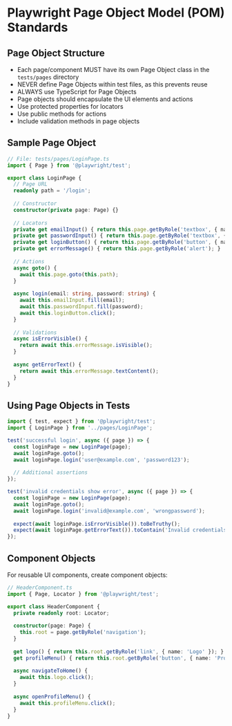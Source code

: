 # Playwright Page Object Model (POM) Standards

## Page Object Structure

- Each page/component MUST have its own Page Object class in the `tests/pages` directory
- NEVER define Page Objects within test files, as this prevents reuse
- ALWAYS use TypeScript for Page Objects
- Page objects should encapsulate the UI elements and actions
- Use protected properties for locators
- Use public methods for actions
- Include validation methods in page objects

## Sample Page Object

```typescript
// File: tests/pages/LoginPage.ts
import { Page } from '@playwright/test';

export class LoginPage {
  // Page URL
  readonly path = '/login';
  
  // Constructor
  constructor(private page: Page) {}
  
  // Locators
  private get emailInput() { return this.page.getByRole('textbox', { name: 'Email' }); }
  private get passwordInput() { return this.page.getByRole('textbox', { name: 'Password' }); }
  private get loginButton() { return this.page.getByRole('button', { name: 'Login' }); }
  private get errorMessage() { return this.page.getByRole('alert'); }
  
  // Actions
  async goto() {
    await this.page.goto(this.path);
  }
  
  async login(email: string, password: string) {
    await this.emailInput.fill(email);
    await this.passwordInput.fill(password);
    await this.loginButton.click();
  }
  
  // Validations
  async isErrorVisible() {
    return await this.errorMessage.isVisible();
  }
  
  async getErrorText() {
    return await this.errorMessage.textContent();
  }
}
```

## Using Page Objects in Tests

```typescript
import { test, expect } from '@playwright/test';
import { LoginPage } from '../pages/LoginPage';

test('successful login', async ({ page }) => {
  const loginPage = new LoginPage(page);
  await loginPage.goto();
  await loginPage.login('user@example.com', 'password123');
  
  // Additional assertions
});

test('invalid credentials show error', async ({ page }) => {
  const loginPage = new LoginPage(page);
  await loginPage.goto();
  await loginPage.login('invalid@example.com', 'wrongpassword');
  
  expect(await loginPage.isErrorVisible()).toBeTruthy();
  expect(await loginPage.getErrorText()).toContain('Invalid credentials');
});
```

## Component Objects

For reusable UI components, create component objects:

```typescript
// HeaderComponent.ts
import { Page, Locator } from '@playwright/test';

export class HeaderComponent {
  private readonly root: Locator;
  
  constructor(page: Page) {
    this.root = page.getByRole('navigation');
  }
  
  get logo() { return this.root.getByRole('link', { name: 'Logo' }); }
  get profileMenu() { return this.root.getByRole('button', { name: 'Profile' }); }
  
  async navigateToHome() {
    await this.logo.click();
  }
  
  async openProfileMenu() {
    await this.profileMenu.click();
  }
}
```
